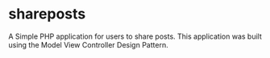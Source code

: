 # shareposts
A Simple PHP application for users to share posts. This application was built using the Model View Controller Design Pattern.
